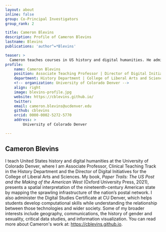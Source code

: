 ```yaml
---
layout: about
inline: false
group: Co-Principal Investigators
group_rank: 2

title: Cameron Blevins
description: Profile of Cameron Blevins
lastname: Blevins
publications: 'author^=*Blevins'

teaser: >
  Cameron teaches courses in US history and digital humanities. He administers the Digital Studies Certificate at CU Denver, which helps students develop computational skills while understanding the relationship between those technologies and wider society.
profile:
    name: Cameron Blevins
    position: Associate Teaching Professor | Director of Digital Initiatives
    department: History Department | College of Liberal Arts and Sciences
    <!-- organization: University of Colorado Denver -->
    align: right
    image: blevins-profile.jpg
    website: https://cblevins.github.io/
    twitter:
    email: cameron.blevins@ucdenver.edu
    github: cblevins
    orcid: 0000-0002-5272-5770
    address: >
        University of Colorado Denver

---
```


## Cameron Blevins

I teach United States history and digital humanities at the University of Colorado Denver, where I am Associate Professor, Clinical Teaching Track in the History Department and the Director of Digital Initiatives for the College of Liberal Arts and Sciences. My book, _Paper Trails: The US Post and the Making of the American West_ (Oxford University Press, 2021), presents a spatial interpretation of the nineteenth-century American state by mapping the sprawling infrastructure of the nation’s postal network. I also administer the Digital Studies Certificate at CU Denver, which helps students develop computational skills while understanding the relationship between those technologies and wider society. Some of my broader interests include geography, communications, the history of gender and sexuality, critical data studies, and information visualization. You can read more about Cameron's work at: <https://cblevins.github.io>.